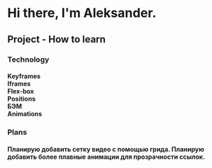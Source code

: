 # Hi there, I'm Aleksander.

## Project - How to learn

### Technology

#### Keyframes<br>Iframes<br>Flex-box<br>Positions<br>БЭМ<br>Animations

### Plans

#### Планирую добавить сетку видео с помощью грида. Планирую добавить более плавные анимации для прозрачности ссылок.
